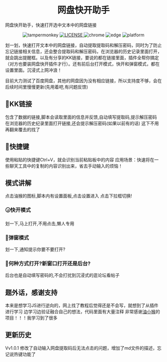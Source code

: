 <h1 align="center">网盘快开助手</h1>
网盘快开助手，快速打开选中文本中的网盘链接
<p align="center">
  <img src="https://img.shields.io/badge/TamperMonkey-v4.13-brightgreen.svg" alt="tampermonkey">
  <a href="LICENSE">
    <img src="https://img.shields.io/badge/license-MIT-lightgrey.svg" alt="LICENSE">
  </a>
  <img src="https://img.shields.io/badge/Chrome-≥76.0-brightgreen.svg" alt="chrome">
  <img src="https://img.shields.io/badge/Edge-≥88.0-brightgreen.svg" alt="edge">
  <img src="https://img.shields.io/badge/Platform-Windows%20%7C%20Mac%20%7C%20Linux-blue.svg" alt="platform">
</p>

划一划，快速打开文本中的网盘链接，自动提取提取码和解压密码，同时为了防止忘记链接相关信息，还会整合提取码和解压密码，在浏览器的历史记录里面打开，就会跳出提醒框。以及有分享的KK链接，要说的都在链接里面，插件全帮你搞定（对方也要装网盘快开插件才行）。还有前后台打开模式，快开和弹窗模式，都在设置里面。沉浸式上网冲浪！

目前大力测试了百度网盘，其他的网盘因为没有相应链接，所以支持度不够，会在后续时间里慢慢更新(先用着吧,有问题反馈)

## 🚀KK链接
包含了数据的链接,脚本会读取里面的信息并反馈,自动填写提取码,提示解压密码
在浏览器的历史纪录里面打开链接,还会提示解压密码(如果以前有的话)
这下不用再翻来覆去的找了

## 🚀快捷键
使用粘贴的快捷键Ctrl+V，就会识别当前粘贴板中的内容
应用场景：快速将在一些聊天工具中的复制的内容识别出来，省去手动输入的烦恼！

## 模式讲解
点击油猴的图标,脚本内有设置面板,点击设置进入
点击下拉框切换!

### 🕞快开模式
划一下,马上打开,不用点击,懒人专用

### 🚟弹窗模式
划一下,通知提示你要不要打开?

### 🏰何种方式打开?新窗口打开还是后台?
后台也是自动填写密码的,不会打扰到沉浸式的逛论坛看帖子


## 题外话，感谢支持
本来是想学习JS进行逆向的，网上找了教程后觉得还是不会写，就想到了从插件进行学习
边学习边验证融合自己的想法，代码里面有大量注释
非常感谢[油小猴]('https://github.com/syhyz1990/panAI')的项目！！！我学习到了很多


## 更新历史
Vv1.0.1 修改了自动输入网盘提取码后无法点击的问题，增加了md文件的描述，忘记说热键功能了
